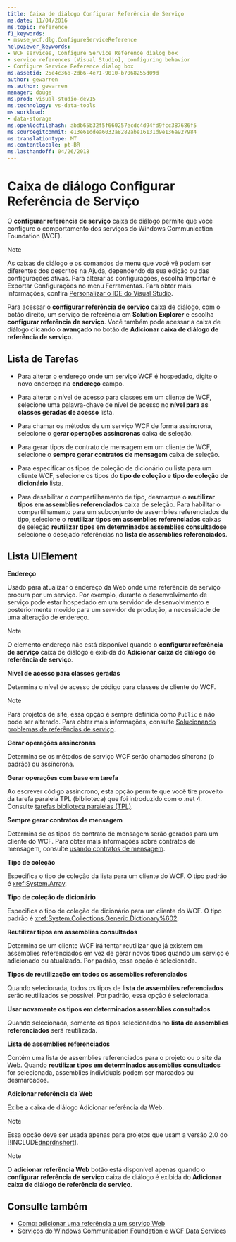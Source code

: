 ```yaml
---
title: Caixa de diálogo Configurar Referência de Serviço
ms.date: 11/04/2016
ms.topic: reference
f1_keywords:
- msvse_wcf.dlg.ConfigureServiceReference
helpviewer_keywords:
- WCF services, Configure Service Reference dialog box
- service references [Visual Studio], configuring behavior
- Configure Service Reference dialog box
ms.assetid: 25e4c36b-2db6-4e71-9010-b7068255d09d
author: gewarren
ms.author: gewarren
manager: douge
ms.prod: visual-studio-dev15
ms.technology: vs-data-tools
ms.workload:
- data-storage
ms.openlocfilehash: abdb65b32f5f660257ecdc4d94fd9fcc387686f5
ms.sourcegitcommit: e13e61ddea6032a8282abe16131d9e136a927984
ms.translationtype: MT
ms.contentlocale: pt-BR
ms.lasthandoff: 04/26/2018
---
```

# <a name="configure-service-reference-dialog-box"></a>Caixa de diálogo Configurar Referência de Serviço

O **configurar referência de serviço** caixa de diálogo permite que você configure o comportamento dos serviços do Windows Communication Foundation (WCF).

> [!NOTE]
> As caixas de diálogo e os comandos de menu que você vê podem ser diferentes dos descritos na Ajuda, dependendo da sua edição ou das configurações ativas. Para alterar as configurações, escolha Importar e Exportar Configurações no menu Ferramentas. Para obter mais informações, confira [Personalizar o IDE do Visual Studio](../ide/personalizing-the-visual-studio-ide.md).

Para acessar o **configurar referência de serviço** caixa de diálogo, com o botão direito, um serviço de referência em **Solution Explorer** e escolha **configurar referência de serviço**. Você também pode acessar a caixa de diálogo clicando o **avançado** no botão de **Adicionar caixa de diálogo de referência de serviço**.

## <a name="task-list"></a>Lista de Tarefas

- Para alterar o endereço onde um serviço WCF é hospedado, digite o novo endereço na **endereço** campo.

- Para alterar o nível de acesso para classes em um cliente de WCF, selecione uma palavra-chave de nível de acesso no **nível para as classes geradas de acesso** lista.

- Para chamar os métodos de um serviço WCF de forma assíncrona, selecione o **gerar operações assíncronas** caixa de seleção.

- Para gerar tipos de contrato de mensagem em um cliente de WCF, selecione o **sempre gerar contratos de mensagem** caixa de seleção.

- Para especificar os tipos de coleção de dicionário ou lista para um cliente WCF, selecione os tipos do **tipo de coleção** e **tipo de coleção de dicionário** lista.

- Para desabilitar o compartilhamento de tipo, desmarque o **reutilizar tipos em assemblies referenciados** caixa de seleção. Para habilitar o compartilhamento para um subconjunto de assemblies referenciados de tipo, selecione o **reutilizar tipos em assemblies referenciados** caixas de seleção **reutilizar tipos em determinados assemblies consultados**e selecione o desejado referências no **lista de assemblies referenciados**.

## <a name="uielement-list"></a>Lista UIElement

 **Endereço**

 Usado para atualizar o endereço da Web onde uma referência de serviço procura por um serviço. Por exemplo, durante o desenvolvimento de serviço pode estar hospedado em um servidor de desenvolvimento e posteriormente movido para um servidor de produção, a necessidade de uma alteração de endereço.

> [!NOTE]
> O elemento endereço não está disponível quando o **configurar referência de serviço** caixa de diálogo é exibida do **Adicionar caixa de diálogo de referência de serviço**.

 **Nível de acesso para classes geradas**

 Determina o nível de acesso de código para classes de cliente do WCF.

> [!NOTE]
> Para projetos de site, essa opção é sempre definida como `Public` e não pode ser alterado. Para obter mais informações, consulte [Solucionando problemas de referências de serviço](../data-tools/troubleshooting-service-references.md).

 **Gerar operações assíncronas**

 Determina se os métodos de serviço WCF serão chamados síncrona (o padrão) ou assíncrona.

 **Gerar operações com base em tarefa**

 Ao escrever código assíncrono, esta opção permite que você tire proveito da tarefa paralela TPL (biblioteca) que foi introduzido com o .net 4. Consulte [tarefas biblioteca paralelas (TPL)](/dotnet/standard/parallel-programming/task-parallel-library-tpl).

 **Sempre gerar contratos de mensagem**

 Determina se os tipos de contrato de mensagem serão gerados para um cliente do WCF. Para obter mais informações sobre contratos de mensagem, consulte [usando contratos de mensagem](/dotnet/framework/wcf/feature-details/using-message-contracts).

 **Tipo de coleção**

 Especifica o tipo de coleção da lista para um cliente do WCF. O tipo padrão é <xref:System.Array>.

 **Tipo de coleção de dicionário**

 Especifica o tipo de coleção de dicionário para um cliente do WCF. O tipo padrão é <xref:System.Collections.Generic.Dictionary%602>.

 **Reutilizar tipos em assemblies consultados**

 Determina se um cliente WCF irá tentar reutilizar que já existem em assemblies referenciados em vez de gerar novos tipos quando um serviço é adicionado ou atualizado. Por padrão, essa opção é selecionada.

 **Tipos de reutilização em todos os assemblies referenciados**

 Quando selecionada, todos os tipos de **lista de assemblies referenciados** serão reutilizados se possível. Por padrão, essa opção é selecionada.

 **Usar novamente os tipos em determinados assemblies consultados**

 Quando selecionada, somente os tipos selecionados no **lista de assemblies referenciados** será reutilizada.

 **Lista de assemblies referenciados**

 Contém uma lista de assemblies referenciados para o projeto ou o site da Web. Quando **reutilizar tipos em determinados assemblies consultados** for selecionada, assemblies individuais podem ser marcados ou desmarcados.

 **Adicionar referência da Web**

 Exibe a caixa de diálogo Adicionar referência da Web.

> [!NOTE]
> Essa opção deve ser usada apenas para projetos que usam a versão 2.0 do [!INCLUDE[dnprdnshort](../code-quality/includes/dnprdnshort_md.md)].

> [!NOTE]
> O **adicionar referência Web** botão está disponível apenas quando o **configurar referência de serviço** caixa de diálogo é exibida do **Adicionar caixa de diálogo de referência de serviço**.

## <a name="see-also"></a>Consulte também

- [Como: adicionar uma referência a um serviço Web](how-to-add-update-or-remove-a-wcf-data-service-reference.md)
- [Serviços do Windows Communication Foundation e WCF Data Services](../data-tools/configure-service-reference-dialog-box.md)